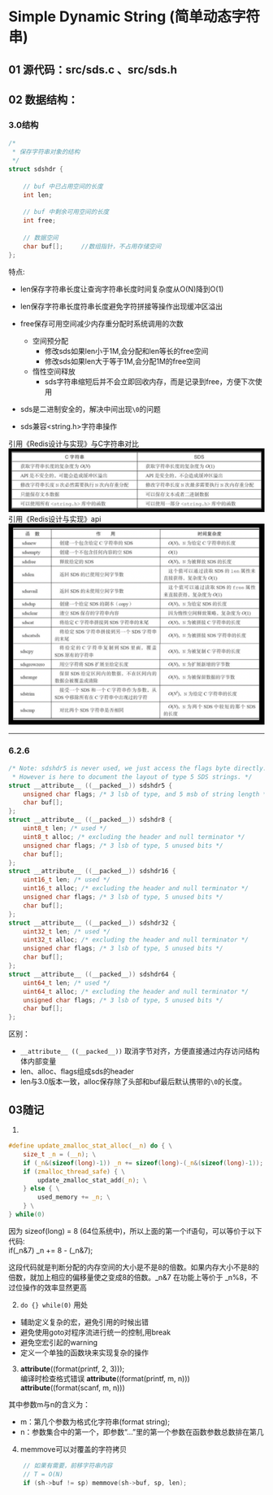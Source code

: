 # Simple Dynamic String (简单动态字符串)
## 01 源代码：src/sds.c 、src/sds.h
## 02 数据结构：
### 3.0结构
```c
/*
 * 保存字符串对象的结构
 */
struct sdshdr {
    
    // buf 中已占用空间的长度
    int len;

    // buf 中剩余可用空间的长度
    int free;

    // 数据空间
    char buf[];     //数组指针，不占用存储空间
};
```
特点:
* len保存字符串长度让查询字符串长度时间复杂度从O(N)降到O(1)
* len保存字符串长度符串长度避免字符拼接等操作出现缓冲区溢出
* free保存可用空间减少内存重分配时系统调用的次数
    * 空间预分配
        * 修改sds如果len小于1M,会分配和len等长的free空间
        * 修改sds如果len大于等于1M,会分配1M的free空间
    * 惰性空间释放
        * sds字符串缩短后并不会立即回收内存，而是记录到free，方便下次使用

* sds是二进制安全的，解决中间出现`\0`的问题
* sds兼容<string.h>字符串操作  

引用《Redis设计与实现》与C字符串对比
![与C字符串对比](resource/compare.png)
引用《Redis设计与实现》api
![与C字符串对比](resource/api.png)
***

### 6.2.6
```c
/* Note: sdshdr5 is never used, we just access the flags byte directly.
 * However is here to document the layout of type 5 SDS strings. */
struct __attribute__ ((__packed__)) sdshdr5 {
    unsigned char flags; /* 3 lsb of type, and 5 msb of string length */
    char buf[];
};
struct __attribute__ ((__packed__)) sdshdr8 {
    uint8_t len; /* used */
    uint8_t alloc; /* excluding the header and null terminator */
    unsigned char flags; /* 3 lsb of type, 5 unused bits */
    char buf[];
};
struct __attribute__ ((__packed__)) sdshdr16 {
    uint16_t len; /* used */
    uint16_t alloc; /* excluding the header and null terminator */
    unsigned char flags; /* 3 lsb of type, 5 unused bits */
    char buf[];
};
struct __attribute__ ((__packed__)) sdshdr32 {
    uint32_t len; /* used */
    uint32_t alloc; /* excluding the header and null terminator */
    unsigned char flags; /* 3 lsb of type, 5 unused bits */
    char buf[];
};
struct __attribute__ ((__packed__)) sdshdr64 {
    uint64_t len; /* used */
    uint64_t alloc; /* excluding the header and null terminator */
    unsigned char flags; /* 3 lsb of type, 5 unused bits */
    char buf[];
};
```
区别：  
- `__attribute__ ((__packed__))` 取消字节对齐，方便直接通过内存访问结构体内部变量  
- len、alloc、flags组成sds的header  
- len与3.0版本一致，alloc保存除了头部和buf最后默认携带的`\0`的长度。

## 03随记
1. 
```c
#define update_zmalloc_stat_alloc(__n) do { \
    size_t _n = (__n); \
    if (_n&(sizeof(long)-1)) _n += sizeof(long)-(_n&(sizeof(long)-1)); \
    if (zmalloc_thread_safe) { \
        update_zmalloc_stat_add(_n); \
    } else { \
        used_memory += _n; \
    } \
} while(0)
```

因为 sizeof(long) = 8 (64位系统中)，所以上面的第一个if语句，可以等价于以下代码:  
     if(_n&7) _n += 8 - (_n&7);

这段代码就是判断分配的内存空间的大小是不是8的倍数。如果内存大小不是8的倍数，就加上相应的偏移量使之变成8的倍数。_n&7 在功能上等价于 _n%8，不过位操作的效率显然更高

2. `do {} while(0)` 用处
- 辅助定义复杂的宏，避免引用的时候出错 
- 避免使用goto对程序流进行统一的控制,用break 
- 避免空宏引起的warning 
- 定义一个单独的函数块来实现复杂的操作

3. __attribute__((format(printf, 2, 3)));   
编译时检查格式错误
__attribute__((format(printf, m, n)))  
__attribute__((format(scanf, m, n)))  

其中参数m与n的含义为：
- m：第几个参数为格式化字符串(format string);  
- n：参数集合中的第一个，即参数“…”里的第一个参数在函数参数总数排在第几  

4. memmove可以对覆盖的字符拷贝
```c
    // 如果有需要，前移字符串内容
    // T = O(N)
    if (sh->buf != sp) memmove(sh->buf, sp, len);
```
